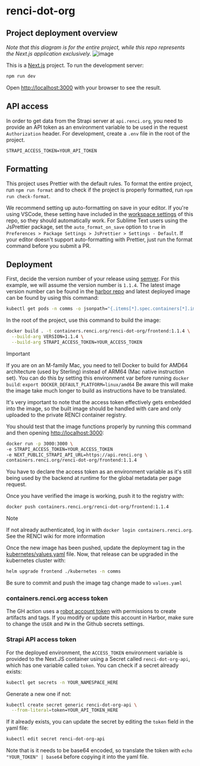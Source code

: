 # renci-dot-org

## Project deployment overview

_Note that this diagram is for the entire project, while this repo represents the Next.js application exclusively._
![image](https://github.com/mbwatson/renci-dot-org/assets/16181779/26d297d4-867d-4cdc-90b8-6ad3088a3b14)

This is a [Next.js](https://nextjs.org/) project. To run the development server:

```bash
npm run dev
```

Open [http://localhost:3000](http://localhost:3000) with your browser to see the result.

## API access

In order to get data from the Strapi server at `api.renci.org`, you need to provide an API token as an environment variable to be used in the request `Authorization` header. For development, create a `.env` file in the root of the project.

```env
STRAPI_ACCESS_TOKEN=YOUR_API_TOKEN
```

## Formatting

This project uses Prettier with the default rules. To format the entire project, run `npm run format` and to check if the project is properly formatted, run `npm run check-format`.

We recommend setting up auto-formatting on save in your editor. If you're using VSCode, these setting have included in the [workspace settings](./.vscode/settings.json) of this repo, so they should automatically work. For Sublime Text users using the JsPrettier package, set the `auto_format_on_save` option to `true` in `Preferences > Package Settings > JsPrettier > Settings - Default`. If your editor doesn't support auto-formatting with Prettier, just run the format command before you submit a PR.

## Deployment

<!-- This is  -->
<!-- This project contains a [Github Action workflow](./.github/workflows/build-image-and-push.yaml) to build and push the image to the [RENCI container registry](containers.renci.org) with a [Dockerfile](./Dockerfile). The script will automatically run on a new release, and the release name is used as the image tag. -->

First, decide the version number of your release using [semver](https://semver.org/). For this example, we will assume the version number is `1.1.4`. The latest image version number can be found in the [harbor repo](https://containers.renci.org/harbor/projects/34/repositories/frontend/artifacts-tab) and latest deployed image can be found by using this command:

```bash
kubectl get pods -n comms -o jsonpath="{.items[*].spec.containers[*].image}" -l app.kubernetes.io/name=renci-dot-org-frontend
```

In the root of the project, use this command to build the image:

```bash
docker build . -t containers.renci.org/renci-dot-org/frontend:1.1.4 \
  --build-arg VERSION=1.1.4 \
  --build-arg STRAPI_ACCESS_TOKEN=YOUR_ACCESS_TOKEN
```

> [!IMPORTANT]  
> If you are on an M-family Mac, you need to tell Docker to build for AMD64 architecture (used by Sterling) instead of ARM64 (Mac native instruction set). You can do this by setting this environment var before running `docker build`:
> `export DOCKER_DEFAULT_PLATFORM=linux/amd64`
> Be aware this will make the image take much longer to build as instructions have to be translated.

It's very important to note that the access token effectively gets embedded into the image, so the built image should be handled with care and only uploaded to the private RENCI container registry.

You should test that the image functions properly by running this command and then opening [http://localhost:3000](http://localhost:3000):

```bash
docker run -p 3000:3000 \
-e STRAPI_ACCESS_TOKEN=YOUR_ACCESS_TOKEN
-e NEXT_PUBLIC_STRAPI_API_URL=https://api.renci.org \
containers.renci.org/renci-dot-org/frontend:1.1.4
```

You have to declare the access token as an environment variable as it's still being used by the backend at runtime for the global metadata per page request.

Once you have verified the image is working, push it to the registry with:

```bash
docker push containers.renci.org/renci-dot-org/frontend:1.1.4
```

> [!NOTE]
> If not already authenticated, log in with `docker login containers.renci.org`. See the RENCI wiki for more information

Once the new image has been pushed, update the deployment tag in the [kubernetes/values.yaml](/kubernetes/values.yaml) file. Now, that release can be upgraded in the kubernetes cluster with:

```bash
helm upgrade frontend ./kubernetes -n comms
```

Be sure to commit and push the image tag change made to `values.yaml`

### containers.renci.org access token

The GH action uses a [robot account token](https://goharbor.io/docs/1.10/working-with-projects/project-configuration/create-robot-accounts/) with permissions to create artifacts and tags. If you modify or update this account in Harbor, make sure to change the `USER` and `PW` in the Github secrets settings.

### Strapi API access token

For the deployed environment, the `ACCESS_TOKEN` environment variable is provided to the Next.JS container using a Secret called `renci-dot-org-api`, which has one variable called `token`. You can check if a secret already exists:

```bash
kubectl get secrets -n YOUR_NAMESPACE_HERE
```

Generate a new one if not:

```bash
kubectl create secret generic renci-dot-org-api \
  --from-literal=token=YOUR_API_TOKEN_HERE
```

If it already exists, you can update the secret by editing the `token` field in the yaml file:

```bash
kubectl edit secret renci-dot-org-api
```

Note that is it needs to be base64 encoded, so translate the token with `echo "YOUR_TOKEN" | base64` before copying it into the yaml file.
